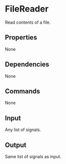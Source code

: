 FileReader
===========

Read contents of a file.

Properties
--------------
None

Dependencies
----------------
None

Commands
----------------
None

Input
-------
Any list of signals.

Output
---------
Same list of signals as input.
